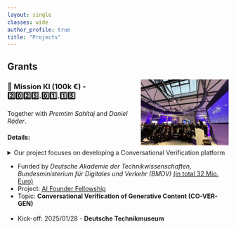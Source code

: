 ```yaml
---
layout: single
classes: wide
author_profile: true
title: "Projects"
---
```


## Grants


<img src="https://raw.githubusercontent.com/qiaw99/qiaw99.github.io/main/figures/mission_ki.jpg?raw=true" width="200px" align="right">

### 🚀 Mission KI (100k €) - 2️⃣0️⃣2️⃣5️⃣.0️⃣1️⃣.1️⃣5️⃣
Together with _Premtim Sahitaj_ and _Daniel Röder_.
#### Details: 
<details> 
  <summary>
    Our project focuses on developing a Conversational Verification platform 
  </summary> 
  that ensures the factual accuracy of AI-generated content within corporate environments. By integrating Large Language Models (LLMs) with Retrieval-Augmented Generation (RAG) techniques, we aim to align generative outputs with organizational knowledge bases, ensuring compliance with corporate policies and maintaining brand integrity.
  A key innovation is the incorporation of Conversational Explainable AI (ConvXAI) principles, providing users with interactive, dialogue-based explanations. This feature allows users to query, validate, and refine verification results in real time, enhancing transparency and trust in the system's outputs.
  The platform offers a secure, internal-facing application enabling companies to verify generative content against their proprietary knowledge bases. This includes validating AI-generated content for compliance, brand alignment, and factual accuracy, thereby reducing risks associated with deploying generative AI systems in corporate environments.
</details> 

- Funded by _Deutsche Akademie der Technikwissenschaften, Bundesministerium für Digitales und Verkehr (BMDV)_ <u>(in total 32 Mio. Euro)</u> <br>
- Project: [AI Founder Fellowship](https://mission-ki.de/en/ai-founder-fellowship)
- Topic: **Conversational Verification of Generative Content (CO-VER-GEN)** <br><br>
- Kick-off: 2025/01/28 - **Deutsche Technikmuseum**